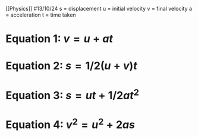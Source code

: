 [[Physics]]
#13/10/24
s = displacement
u = initial velocity
v = final velocity
a = acceleration
t = time taken
# Equation 1: $v = u + at$
# Equation 2: $s = 1/2(u + v)t$
# Equation 3: $s = ut + 1/2at^2$ 
# Equation 4: $v^2 = u^2 + 2as$ 
